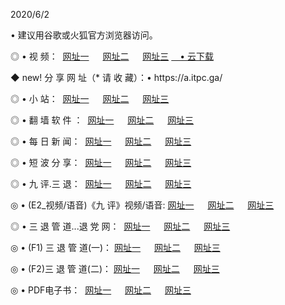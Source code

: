 <p>2020/6/2
<p>• 建议用谷歌或火狐官方浏览器访问。
<p>◎ • 视 频： 
<a href="http://pwr.hdfmradio.com/" target="_blank">网址一</a> 　 
<a href="http://puo.hdfmradio.com/" target="_blank">网址二</a> 　 
<a href="http://psk.hdfmradio.com/b.html" target="_blank">网址三</a>
<a href="https://yadi.sk/d/d0sUeAOpal3njw" target="_blank">　• 云下载 </a></p>
<p>◆ new! 分 享 网 址（* 请 收 藏）：• https://a.itpc.ga/</p>

<p>◎ • 小 站：  
<a href="http://pwr.hdfmradio.com/f.html" target="_blank">网址一</a> 　 
<a href="http://puo.hdfmradio.com/h.html" target="_blank">网址二</a> 　 
<a href="http://psk.hdfmradio.com/k/" target="_blank">网址三</a></p>
<p>◎ • 翻 墙 软 件 ：  
<a href="http://pwr.hdfmradio.com/ff/" target="_blank">网址一</a> 　 
<a href="http://puo.hdfmradio.com/s/read/a1_nd.html" target="_blank">网址二</a> 　 
<a href="http://psk.hdfmradio.com/ff/index.html" target="_blank">网址三</a></p>
<p>◎ • 每 日 新 闻：  
<a href="http://pwr.hdfmradio.com/day/" target="_blank">网址一</a> 　 
<a href="http://puo.hdfmradio.com/day/" target="_blank">网址二</a> 　 
<a href="http://psk.hdfmradio.com/day/index.html" target="_blank">网址三</a></p>
<p>◎ • 短 波 分 享：  
<a href="http://pwr.hdfmradio.com/h/" target="_blank">网址一</a> 　 
<a href="http://puo.hdfmradio.com/h/" target="_blank">网址二</a> 　 
<a href="http://puo.hdfmradio.com/h/index.html" target="_blank">网址三</a></p>
<p>◎ • 九 评.三 退：  
<a href="http://pwr.hdfmradio.com/t/" target="_blank">网址一</a> 　 
<a href="http://puo.hdfmradio.com/v2/index.html" target="_blank">网址二</a> 　 
<a href="http://psk.hdfmradio.com/tt/index.html" target="_blank">网址三</a> 　</p>
<p>◎ • (E2_视频/语音)《九 评》视频/语音: 
<a href="http://puo.hdfmradio.com/7738.html" target="_blank">网址一</a> 　 
<a href="http://pwr.hdfmradio.com/7614.html" target="_blank">网址二</a> 　 
<a href="http://psk.hdfmradio.com/7633.html" target="_blank">网址三</a></p>
<p>◎ • 三 退 管 道...退 党 网：  
<a href="http://pwr.hdfmradio.com/go/td1.html" target="_blank">网址一</a> 　 
<a href="http://puo.hdfmradio.com/go/td2.html" target="_blank">网址二</a> 　 
<a href="http://psk.hdfmradio.com/go/td3.html" target="_blank">网址三</a></p>
<p>◎ • (F1) 三 退 管 道(一)： 
<a href="http://pwr.hdfmradio.com/dd/" target="_blank">网址一</a> 　 
<a href="http://puo.hdfmradio.com/s/read/a1_tdx.html" target="_blank">网址二</a> 　 
<a href="http://psk.hdfmradio.com/dd/" target="_blank">网址三</a></p>
<p>◎ • (F2)三 退 管 道(二)： 
<a href="http://puo.hdfmradio.com/d/" target="_blank">网址一</a> 　 
<a href="http://pwr.hdfmradio.com/d/index.html" target="_blank">网址二</a> 　 
<a href="http://psk.hdfmradio.com/d/" target="_blank">网址三</a></p>
<p>◎ • PDF电子书：  
<a href="http://pwr.hdfmradio.com/p/" target="_blank">网址一</a> 　 
<a href="http://puo.hdfmradio.com/p/index.html" target="_blank">网址二</a> 　 
<a href="http://psk.hdfmradio.com/p/" target="_blank">网址三</a></p>
